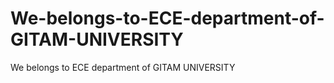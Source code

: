 # We-belongs-to-ECE-department-of-GITAM-UNIVERSITY
We belongs to ECE department of GITAM UNIVERSITY
